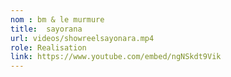 ```yaml
---
nom : bm & le murmure
title:  sayorana
url: videos/showreelsayonara.mp4
role: Realisation
link: https://www.youtube.com/embed/ngNSkdt9Vik
---
```


